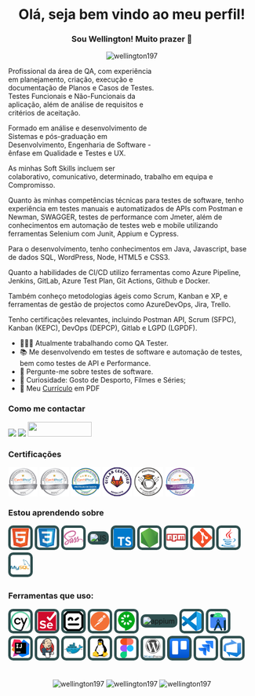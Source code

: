 <h1 align="center">Olá, seja bem vindo ao meu perfil!</h1>
<h3 align="center">Sou Wellington! Muito prazer 👋</h3>

<p align="center"> <img src="https://komarev.com/ghpvc/?username=wellington197&label=Profile%20views&color=0e75b6&style=flat" alt="wellington197" /></p>
<img align="right" alt="GIF" src="https://github.com/abhisheknaiidu/abhisheknaiidu/raw/master/code.gif?raw=true" width="200" height="200" style="border-radius: 50%">
<p align="left">
 
Profissional da área de QA, com experiência em planejamento, criação, execução e documentação de Planos e Casos de Testes. Testes Funcionais e Não-Funcionais da aplicação, além de análise de requisitos e critérios de aceitação.

Formado em análise e desenvolvimento de Sistemas e pós-graduação em Desenvolvimento, Engenharia de Software - ênfase em Qualidade e Testes e UX.

As minhas Soft Skills incluem ser colaborativo, comunicativo, determinado, trabalho em equipa e Compromisso.

Quanto às minhas competências técnicas para testes de software, tenho experiência em testes manuais e automatizados de APIs com Postman e Newman, SWAGGER, testes de performance com Jmeter, além de conhecimentos em automação de testes web e mobile utilizando ferramentas Selenium com Junit, Appium e Cypress.

Para o desenvolvimento, tenho conhecimentos em Java, Javascript, base de dados SQL, WordPress, Node, HTML5 e CSS3.

Quanto a habilidades de CI/CD utilizo ferramentas como Azure Pipeline, Jenkins, GitLab, Azure Test Plan, Git Actions, Github e Docker.

Também conheço metodologias ágeis como Scrum, Kanban e XP, e ferramentas de gestão de projectos como AzureDevOps, Jira, Trello.

Tenho certificações relevantes, incluindo Postman API, Scrum (SFPC), Kanban (KEPC), DevOps (DEPCP), Gitlab e LGPD (LGPDF).

- 👨🏽‍💻 Atualmente trabalhando como QA Tester.
- 📚 Me desenvolvendo em testes de software e automação de testes, bem como testes de API e Performance.
- 💬 Pergunte-me sobre testes de software.
- 🤔 Curiosidade: Gosto de Desporto, Filmes e Séries;
- 📝 Meu [Currículo](https://1drv.ms/b/s!AkausQumNj7-gsAGeI14e9rW0pCYqA?e=C8sCxL) em PDF


<h3 align="left">Como me contactar</h3>
<p align="left">
<a href="https://www.linkedin.com/in/wellington197" target="_blank"><img src="https://img.shields.io/badge/-LinkedIn-%230077B5?style=for-the-badge&logo=linkedin&logoColor=white" target="_blank"></a>  
<a href = "fco.learning@gmail.com"><img src="https://img.shields.io/badge/Gmail-D14836?style=for-the-badge&logo=gmail&logoColor=white" target="_blank"></a>
<a href = "https://medium.com/@fco.learning"><img height="30" width="130" src="https://miro.medium.com/max/4488/1*Ra88BZ-CSTovFS2ZSURBgg.png" target="_blank"></a>

  <div id="certificacao" align="left" width="100%">
        <h3 align="left">Certificações</h3>
        <img align="center" alt="scrum" height="60" width="60" src="./images/scrum.png" href="https://badgr.com/public/assertions/c8qdhqIkRMisFM8GXSq2vw?action=download">
        <img align="center" alt="devops" height="60" width="60" src="./images/devops.png" href="https://badgr.com/public/assertions/c8qdhqIkRMisFM8GXSq2vw?action=download">
        <img align="center" alt="lgpd" height="60" width="60" src="./images/lgpd.png" href="https://badgr.com/public/assertions/c8qdhqIkRMisFM8GXSq2vw?action=download">
        <img align="center" alt="gitlab" height="60" width="60" src="./images/gitlab.png" href="https://badgr.com/public/assertions/c8qdhqIkRMisFM8GXSq2vw?action=download">
        <img align="center" alt="postman" height="60" width="60" src="./images/postman.png" href="https://badgr.com/public/assertions/c8qdhqIkRMisFM8GXSq2vw?action=download">
        <img align="center" alt="remotetowork" height="60" width="60" src="./images/remote.png" href="https://badgr.com/public/assertions/c8qdhqIkRMisFM8GXSq2vw?action=download">
    </div>  
  <div id="aprendizado" align="left" width="100%">
        <h3 align="left">Estou aprendendo sobre</h3>
        <img align="center" alt="HTML" height="40" width="40" src="https://raw.githubusercontent.com/devicons/devicon/master/icons/html5/html5-original.svg">
        <img align="center" alt="CSS" height="40" width="40" src="https://raw.githubusercontent.com/devicons/devicon/master/icons/css3/css3-original.svg"> 
        <img align="center" alt="SASS" height="40" width="40" src="https://raw.githubusercontent.com/devicons/devicon/master/icons/sass/sass-original.svg">
        <img align="center" alt="JS" height="40" width="40" src="https://cdn.jsdelivr.net/gh/devicons/devicon/icons/javascript/javascript-original.svg">
        <img align="center" alt="TS" height="40" width="40" src="https://raw.githubusercontent.com/devicons/devicon/master/icons/typescript/typescript-plain.svg">
        <img align="center" alt="NODE" height="40" width="40" src="https://raw.githubusercontent.com/devicons/devicon/master/icons/nodejs/nodejs-original.svg">
        <img align="center" alt="NPM" height="40" width="40" src="https://raw.githubusercontent.com/devicons/devicon/master/icons/npm/npm-original-wordmark.svg">
        <img align="center" alt="Git" height="40" width="40" src="https://raw.githubusercontent.com/devicons/devicon/master/icons/git/git-original.svg">
        <img align="center" alt="Java" height="40" width="40" src="https://raw.githubusercontent.com/devicons/devicon/master/icons/java/java-original.svg">
        <img align="center" alt="Mysql" height="40" width="40" src="https://raw.githubusercontent.com/devicons/devicon/master/icons/mysql/mysql-original-wordmark.svg">
    </div>
    <div id="ferramentas" align="left" width="100%">
        <h3 align="left">Ferramentas que uso:</h3>  
        <img align="center" alt="cypress" height="40" width="40" src="https://raw.githubusercontent.com/devicons/devicon/master/icons/cypressio/cypressio-original.svg">
        <img align="center" alt="selenium" height="40" width="40" src="https://raw.githubusercontent.com/devicons/devicon/master/icons/selenium/selenium-original.svg">
        <img align="center" alt="robot Framework" height="40" width="40" src="./images/robot-framework.png">
        <img align="center" alt="Postman" height="40" width="40" src="https://raw.githubusercontent.com/devicons/devicon/master/icons/postman/postman-original.svg">
        <img align="center" alt="cucumber" height="40" width="40" src="https://raw.githubusercontent.com/devicons/devicon/master/icons/cucumber/cucumber-plain.svg">
        <img align="center" alt="appium" height="40" width="40" src="https://w7.pngwing.com/pngs/372/674/png-transparent-appium-test-automation-software-testing-selenium-calabash-purple-violet-text-thumbnail.png">
        <img align="center" alt="vscode" height="40" width="40" src="https://raw.githubusercontent.com/devicons/devicon/master/icons/vscode/vscode-original.svg">
        <img align="center" alt="android" height="40" width="40" src="https://raw.githubusercontent.com/devicons/devicon/master/icons/androidstudio/androidstudio-original.svg">
        <img align="center" alt="intelid" height="40" width="40" src="https://raw.githubusercontent.com/devicons/devicon/master/icons/intellij/intellij-original.svg">
        <img align="center" alt="Jenkins" height="40" width="40" src="https://raw.githubusercontent.com/devicons/devicon/master/icons/jenkins/jenkins-original.svg">
        <img align="center" alt="Docker" height="40" width="40" src="https://raw.githubusercontent.com/devicons/devicon/master/icons/docker/docker-original.svg">
        <img align="center" alt="linux" height="40" width="40" src="https://raw.githubusercontent.com/devicons/devicon/master/icons/linux/linux-original.svg">
        <img align="center" alt="figma" height="40" width="40" src="https://raw.githubusercontent.com/devicons/devicon/master/icons/figma/figma-original.svg">
        <img align="center" alt="wordpress" height="40" width="40" src="https://raw.githubusercontent.com/devicons/devicon/master/icons/wordpress/wordpress-original.svg">
        <img align="center" alt="trello" height="40" width="40" src="https://raw.githubusercontent.com/devicons/devicon/master/icons/trello/trello-original.svg">
        <img align="center" alt="jira" height="40" width="40" src="https://raw.githubusercontent.com/devicons/devicon/master/icons/jira/jira-original.svg">
        <img align="center" alt="Azure Devops" height="40" width="40" src="https://raw.githubusercontent.com/devicons/devicon/master/icons/azuredevops/azuredevops-original.svg">
    </div>

<br>
<br>

<div align="center" width="100%">
  <img width="70%" src="https://streak-stats.demolab.com/?user=wellington197&theme=chartreuse-dark&hide_border=true" alt="wellington197" />
  <img width="41%"  src="https://github-readme-stats-git-masterrstaa-rickstaa.vercel.app/api/top-langs?username=wellington197&show_icons=true&locale=en&layout=compact&theme=chartreuse-dark&hide_border=true" alt="wellington197" />  
  <img width="49%" padding="0" src="https://github-readme-stats-git-masterrstaa-rickstaa.vercel.app/api?username=wellington197&show_icons=true&locale=en&theme=chartreuse-dark&hide_border=true" alt="wellington197" />
</div>


<style>
        #aprendizado img, #ferramentas img {
            background-color: #2F4F4F; /* Cor grafite */
            border-radius: 10px; /* Bordas arredondadas */
            padding: 5px; /* Espaço entre a borda e a imagem */
            margin-bottom:5px;
        }
    </style>